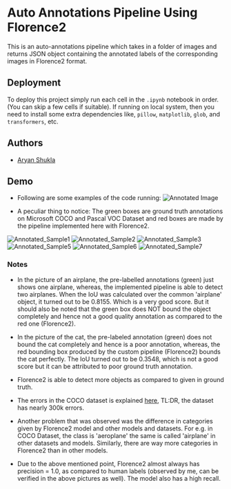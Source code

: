 
# Auto Annotations Pipeline Using Florence2

This is an auto-annotations pipeline which takes in a folder of images and returns JSON object containing the annotated labels of the corresponding images in Florence2 format.




## Deployment

To deploy this project simply run each cell in the ```.ipynb``` notebook in order.
(You can skip a few cells if suitable). If running on local system, then you need to install some extra dependencies like, ```pillow```, ```matplotlib```, ```glob```, and ```transformers```, etc.






## Authors

- [Aryan Shukla](https://www.github.com/aryanshukla7)


## Demo

- Following are some examples of the code running:
    ![Annotated Image](https://github.com/aryanshukla7/ASL-Phrase-Detection/assets/79625246/6b9f956a-6888-4aed-a81e-59bcdba0bb39)


- A peculiar thing to notice: The green boxes are ground truth annotations on Microsoft COCO and Pascal VOC Dataset and red boxes are made by the pipeline implemented here with Florence2.

![Annotated_Sample1](https://github.com/aryanshukla7/ASL-Phrase-Detection/assets/79625246/627f77c7-7049-4fde-8269-f89caf16b440)
![Annotated_Sample2](https://github.com/aryanshukla7/ASL-Phrase-Detection/assets/79625246/3eeaea12-4b94-45a2-bd5a-82c7a6808a70)
![Annotated_Sample3](https://github.com/aryanshukla7/ASL-Phrase-Detection/assets/79625246/d646bd70-2475-48df-a5ac-05d0e2110b09)
![Annotated_Sample5](https://github.com/aryanshukla7/ASL-Phrase-Detection/assets/79625246/ffa027a3-b276-4868-8fce-fa10025b3d65)
![Annotated_Sample6](https://github.com/aryanshukla7/ASL-Phrase-Detection/assets/79625246/61431e8d-dd66-4462-aaba-4c85d1536b87)
![Annotated_Sample7](https://github.com/aryanshukla7/ASL-Phrase-Detection/assets/79625246/ff81bb02-e1c1-4342-a114-e8ee899c5629)

### Notes

-  In the picture of an airplane, the pre-labelled annotations (green) just shows one airplane, whereas, the implemented pipeline is able to detect two airplanes. When the IoU was calculated over the common 'airplane' object, it turned out to be 0.8155. Which is a very good score. But it should also be noted that the green box does NOT bound the object completely and hence not a good quality annotation as compared to the red one (Florence2).

- In the picture of the cat, the pre-labeled annotation (green) does not bound the cat completely and hence is a poor annotation, whereas, the red bounding box produced by the custom pipeline (Florence2) bounds the cat perfectly. The IoU turned out to be 0.3548, which is not a good score but it can be attributed to poor ground truth annotation.

- Florence2 is able to detect more objects as compared to given in ground truth.

- The errors in the COCO dataset is explained [here](https://medium.com/@jamie_34747/how-i-found-nearly-300-000-errors-in-ms-coco-79d382edf22b), TL:DR, the dataset has nearly 300k errors.

- Another problem that was observed was the difference in categories given by Florence2 model and other models and datasets. For e.g. in COCO Dataset, the class is 'aeroplane' the same is called 'airplane' in other datasets and models. Similarly, there are way more categories in Florence2 than in other models.

- Due to the above mentioned point, Florence2 almost always has precision = 1.0, as compared to human labels (observed by me, can be verified in the above pictures as well). The model also has a high recall.
